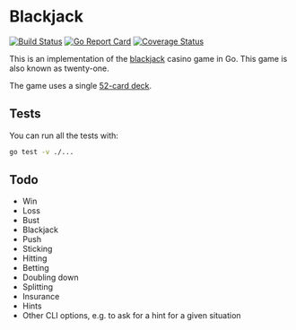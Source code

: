 Blackjack
=========

[![Build Status](https://travis-ci.org/hughgrigg/blackjack.svg?branch=master)](https://travis-ci.org/hughgrigg/blackjack)
[![Go Report Card](https://goreportcard.com/badge/github.com/hughgrigg/blackjack)](https://goreportcard.com/report/github.com/hughgrigg/blackjack)
[![Coverage Status](https://coveralls.io/repos/github/hughgrigg/blackjack/badge.svg?branch=master)](https://coveralls.io/github/hughgrigg/blackjack?branch=master)

This is an implementation of the
[blackjack](https://en.wikipedia.org/wiki/Blackjack) casino game in Go. This
game is also known as twenty-one.

The game uses a single
[52-card deck](https://en.wikipedia.org/wiki/Standard_52-card_deck).

## Tests

You can run all the tests with:

```bash
go test -v ./...
```

## Todo

 - Win
 - Loss
 - Bust
 - Blackjack
 - Push
 - Sticking
 - Hitting
 - Betting
 - Doubling down
 - Splitting
 - Insurance
 - Hints
 - Other CLI options, e.g. to ask for a hint for a given situation
